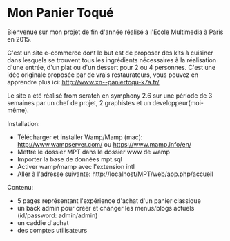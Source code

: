 Mon Panier Toqué
========================

Bienvenue sur mon projet de fin d'année réalisé à l'Ecole Multimedia à Paris en 2015.

C'est un site e-commerce dont le but est de proposer des kits à cuisiner dans lesquels se trouvent tous les ingrédients nécessaires à la réalisation d'une entrée, d'un plat ou d'un dessert pour 2 ou 4 personnes. C'est une idée originale proposée par de vrais restaurateurs, vous pouvez en apprendre plus ici: http://www.xn--paniertoqu-k7a.fr/

Le site a été réalisé from scratch en symphony 2.6 sur une période de 3 semaines par un chef de projet, 2 graphistes et un developpeur(moi-même).

Installation:

- Télécharger et installer Wamp/Mamp (mac): http://www.wampserver.com/ ou https://www.mamp.info/en/
- Mettre le dossier MPT dans le dossier www de wamp
- Importer la base de données mpt.sql
- Activer wamp/mamp avec l'extension intl
- Aller à l'adresse suivante: http://localhost/MPT/web/app.php/accueil

Contenu:

- 5 pages représentant l'expérience d'achat d'un panier classique
- un back admin pour créer et changer les menus/blogs actuels (id/password: admin/admin)
- un caddie d'achat
- des comptes utilisateurs
